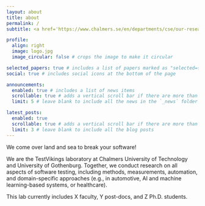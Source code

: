 ```yaml
---
layout: about
title: about
permalink: /
subtitle: <a href='https://www.chalmers.se/en/departments/cse/our-research/interaction-design-and-software-engineering/'>Chalmers University of Technology and University of Gothenburg</a> 

profile:
  align: right
  image: logo.jpg
  image_circular: false # crops the image to make it circular

selected_papers: true # includes a list of papers marked as "selected={true}"
social: true # includes social icons at the bottom of the page

announcements:
  enabled: true # includes a list of news items
  scrollable: true # adds a vertical scroll bar if there are more than 3 news items
  limit: 5 # leave blank to include all the news in the `_news` folder

latest_posts:
  enabled: true
  scrollable: true # adds a vertical scroll bar if there are more than 3 new posts items
  limit: 3 # leave blank to include all the blog posts
---
```


We come over land and sea to break your software!

We are the TestVikings laboratory at Chalmers University of Technology and University of Gothenburg. Together, we conduct research on all aspects of software testing, including methods, measurements, automation, and domain-specific approaches (e.g., in automotive, AI and machine learning-based systems, or healthcare).

This lab currently includes X faculty, Y post-docs, and Z Ph.D. students. 
